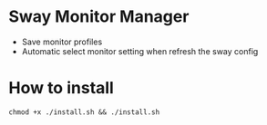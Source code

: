 # Sway Monitor Manager
- Save monitor profiles
- Automatic select monitor setting when refresh the sway config

# How to install
`chmod +x ./install.sh && ./install.sh`
